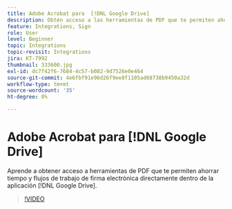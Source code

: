 ```yaml
---
title: Adobe Acrobat para  [!DNL Google Drive]
description: Obtén acceso a las herramientas de PDF que te permiten ahorrar tiempo y a los flujos de trabajo de firma electrónica directamente desde la aplicación [!DNL Google Drive]
feature: Integrations, Sign
role: User
level: Beginner
topic: Integrations
topic-revisit: Integrations
jira: KT-7992
thumbnail: 333600.jpg
exl-id: dc7f42f6-7684-4c57-b082-9d7526e0e464
source-git-commit: 4e6fbf91e96d26f9ee8f1105ad68738b9450a32d
workflow-type: tm+mt
source-wordcount: '35'
ht-degree: 0%

---
```


# Adobe Acrobat para [!DNL Google Drive]

Aprende a obtener acceso a herramientas de PDF que te permiten ahorrar tiempo y flujos de trabajo de firma electrónica directamente dentro de la aplicación [!DNL Google Drive].

>[!VIDEO](https://video.tv.adobe.com/v/3409669?quality=12&learn=on&hidetitle=true&captions=spa)
